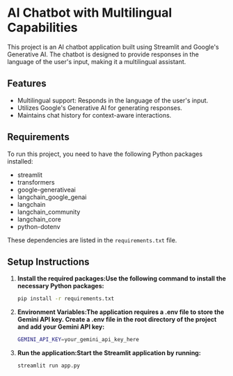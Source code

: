 # AI Chatbot with Multilingual Capabilities

This project is an AI chatbot application built using Streamlit and Google's Generative AI. The chatbot is designed to provide responses in the language of the user's input, making it a multilingual assistant.

## Features

- Multilingual support: Responds in the language of the user's input.
- Utilizes Google's Generative AI for generating responses.
- Maintains chat history for context-aware interactions.

## Requirements

To run this project, you need to have the following Python packages installed:

- streamlit
- transformers
- google-generativeai
- langchain_google_genai
- langchain
- langchain_community
- langchain_core
- python-dotenv

These dependencies are listed in the `requirements.txt` file.

## Setup Instructions

1. **Install the required packages:Use the following command to install the necessary Python packages:** 
    ```bash
    pip install -r requirements.txt

2. **Environment Variables:The application requires a .env file to store the Gemini API key. Create a .env file in the root directory of the project and add your Gemini API key:** 
    ```bash
    GEMINI_API_KEY=your_gemini_api_key_here


3. **Run the application:Start the Streamlit application by running:** 
    ```bash
    streamlit run app.py



